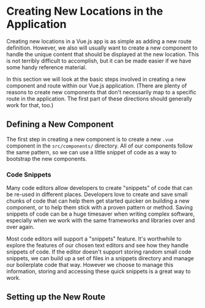 # Creating New Locations in the Application
Creating new locations in a Vue.js app is as simple as adding a new route definition. However, we also will usually want to create a new component to handle the unique content that should be displayed at the new location. This is not terribly difficult to accomplish, but it can be made easier if we have some handy reference material.

In this section we will look at the basic steps involved in creating a new component and route within our Vue.js application. (There are plenty of reasons to create new components that don't necessarily map to a specific route in the application. The first part of these directions should generally work for that, too.)

## Defining a New Component
The first step in creating a new component is to create a new `.vue` component in the `src/components/` directory. All of our components follow the same pattern, so we can use a little snippet of code as a way to bootstrap the new components. 

<div class="tip-box">
    <h3>Code Snippets</h3>
    <p>Many code editors allow developers to create "snippets" of code that can be re-used in different places. Developers love to create and save small chunks of code that can help them get started quicker on building a new component, or to help them stick with a proven pattern or method. Saving snippets of code can be a huge timesaver when writing complex software, especially when we work with the same frameworks and libraries over and over again.</p>
    <p>Most code editors will support a "snippets" feature. It's worthwhile to explore the features of our chosen text editors and see how they handle snippets of code. If the editor doesn't support storing random small code snippets, we can build up a set of files in a snippets directory and manage our boilerplate code that way. However we choose to manage this information, storing and accessing these quick snippets is a great way to work.</p>
</div>

## Setting up the New Route
